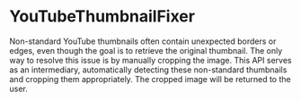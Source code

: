 # YouTubeThumbnailFixer

Non-standard YouTube thumbnails often contain unexpected borders or edges, even though the goal is to retrieve the original thumbnail. The only way to resolve this issue is by manually cropping the image. This API serves as an intermediary, automatically detecting these non-standard thumbnails and cropping them appropriately. The cropped image will be returned to the user.